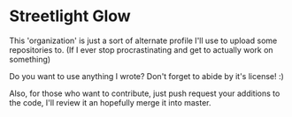 # Streetlight Glow

This 'organization' is just a sort of alternate profile I'll use to upload some repositories to.
(If I ever stop procrastinating and get to actually work on something)

Do you want to use anything I wrote? Don't forget to abide by it's license! :)

Also, for those who want to contribute, just push request your additions to the code, I'll review it an hopefully merge it into master.
